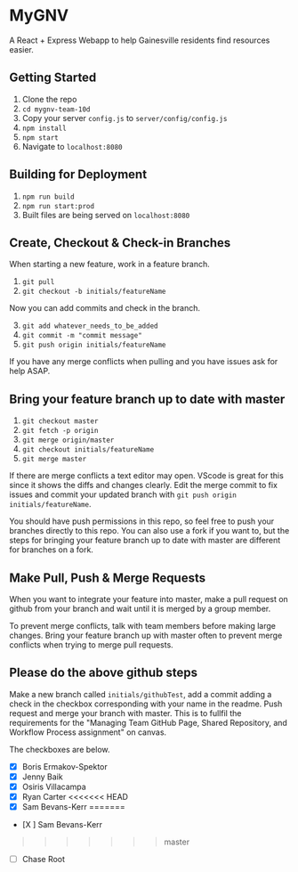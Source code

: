 # MyGNV

A React + Express Webapp to help Gainesville residents find resources easier.

## Getting Started

1) Clone the repo
2) `cd mygnv-team-10d`
2) Copy your server `config.js` to `server/config/config.js`
3) `npm install`
4) `npm start`
5) Navigate to `localhost:8080`

## Building for Deployment

1) `npm run build`
2) `npm run start:prod`
3) Built files are being served on `localhost:8080`

## Create, Checkout & Check-in Branches

When starting a new feature, work in a feature branch.

1) `git pull`
2) `git checkout -b initials/featureName`

Now you can add commits and check in the branch.

3) `git add whatever_needs_to_be_added`
4) `git commit -m "commit message"`
5) `git push origin initials/featureName`

If you have any merge conflicts when pulling and you have issues ask for help ASAP.

## Bring your feature branch up to date with master

1) `git checkout master`
2) `git fetch -p origin`
3) `git merge origin/master`
4) `git checkout initials/featureName`
5) `git merge master`

If there are merge conflicts a text editor may open. VScode is great for this since it shows the diffs and changes clearly. Edit the merge commit to fix issues and commit your updated branch with `git push origin initials/featureName`.

You should have push permissions in this repo, so feel free to push your branches directly to this repo. You can also use a fork if you want to, but the steps for bringing your feature branch up to date with master are different for branches on a fork.

## Make Pull, Push & Merge Requests

When you want to integrate your feature into master, make a pull request on github from your branch and wait until it is merged by a group member.

To prevent merge conflicts, talk with team members before making large changes. Bring your feature branch up with master often to prevent merge conflicts when trying to merge pull requests.

## Please do the above github steps

Make a new branch called `initials/githubTest`, add a commit adding a check in the checkbox corresponding with your name in the readme. Push request and merge your branch with master.
This is to fullfil the requirements for the "Managing Team GitHub Page, Shared Repository, and Workflow Process assignment" on canvas.

The checkboxes are below.

- [X] Boris Ermakov-Spektor
- [X] Jenny Baik
- [X] Osiris Villacampa
- [X] Ryan Carter
<<<<<<< HEAD
- [X] Sam Bevans-Kerr
=======
- [X ] Sam Bevans-Kerr
>>>>>>> master
- [ ] Chase Root

